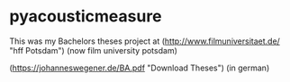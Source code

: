 # pyacousticmeasure

This was my Bachelors theses project at (http://www.filmuniversitaet.de/ "hff Potsdam") (now film university potsdam)

(https://johanneswegener.de/BA.pdf "Download Theses") (in german)

